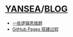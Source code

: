 # [YANSEA](https://yansea.cc)/[BLOG](https://yansea.cc/blog)

- [一些逻辑思维题][220410]
- [GitHub Pages 搭建过程][220317]

[220410]:./220410-summary-of-logical-thinking-questions
[220317]:./220317-github-pages-building-process